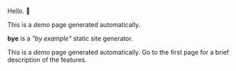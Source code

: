 Hello. 👋

This is a *demo* page generated automatically.

**bye** is a *"by example"* static site generator.

This is a *demo* page generated automatically. Go to the first page for a brief description of the features.